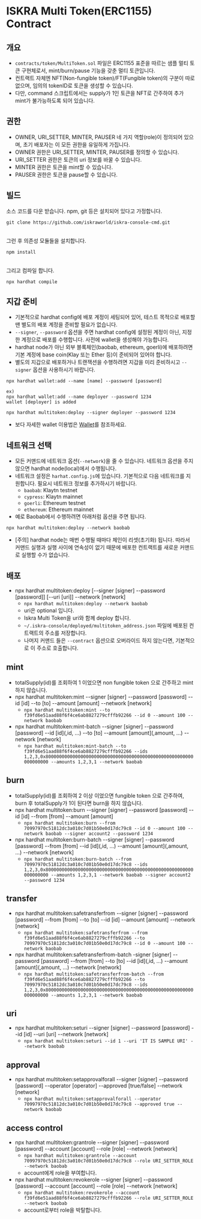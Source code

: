 # ISKRA Multi Token(ERC1155) Contract

## 개요
- `contracts/token/MultiToken.sol` 파일은 ERC1155 표준을 따르는 샘플 멀티 토큰 구현체로서, mint/burn/pause 기능을 갖춘 멀티 토큰입니다.
- 컨트랙트 자체엔 NFT(Non-fungible token)/FT(Fungible token)의 구분이 따로 없으며, 임의의 tokenID로 토큰을 생성할 수 있습니다.
- 다만, command 스크립트에서는 supply가 1인 토큰을 NFT로 간주하여 추가 mint가 불가능하도록 되어 있습니다.

## 권한
- OWNER, URI_SETTER, MINTER, PAUSER 네 가지 역할(role)이 정의되어 있으며, 초기 배포자는 이 모든 권한을 유일하게 가집니다.
- OWNER 권한은 URI_SETTER, MINTER, PAUSER를 정의할 수 있습니다.
- URI_SETTER 권한은 토큰의 uri 정보를 바꿀 수 있습니다.
- MINTER 권한은 토큰을 mint할 수 있습니다.
- PAUSER 권한은 토큰을 pause할 수 있습니다.

## 빌드
소스 코드를 다운 받습니다. npm, git 등은 설치되어 있다고 가정합니다.
```
git clone https://github.com/iskraworld/iskra-console-cmd.git
```
<br>
그런 후 의존성 모듈들을 설치합니다.

```
npm install
```
<br>
그리고 컴파일 합니다.

```
npx hardhat compile
```

## 지갑 준비
- 기본적으로 hardhat config에 배포 계정이 세팅되어 있어, 테스트 목적으로 배포할 땐 별도의 배포 계정을 준비할 필요가 없습니다.
- `--signer`, `--password` 옵션을 주면 hardhat config에 설정된 계정이 아닌, 지정한 계정으로 배포를 수행합니다. 사전에 wallet을 생성해야 가능합니다.
- hardhat node가 아닌 외부 블록체인(baobab, ethereum, goerli)에 배포하려면 기본 계정에 base coin(Klay 또는 Ether 등)이 준비되어 있어야 합니다.
- 별도의 지갑으로 배포하거나 트랜잭션을 수행하려면 지갑을 미리 준비하시고 `--signer` 옵션을 사용하시기 바랍니다.

```
npx hardhat wallet:add --name [name] --password [password]

ex)
npx hardhat wallet:add --name deployer --password 1234
wallet [deployer] is added

npx hardhat multitoken:deploy --signer deployer --password 1234
```
- 보다 자세한 wallet 이용법은 [Wallet](wallet.md)를 참조하세요.

## 네트워크 선택
- 모든 커맨드에 네트워크 옵션(`--network`)을 줄 수 있습니다. 네트워크 옵션을 주지 않으면 hardhat node(local)에서 수행됩니다.
- 네트워크 설정은 `harhat.config.js`에 있습니다. 기본적으로 다음 네트워크를 지원합니다. 필요시 네트워크 정보를 추가하시기 바랍니다.
  - `baobab`: Klaytn testnet
  - `cypress`: Klaytn mainnet
  - `goerli`: Ethereum testnet
  - `ethereum`: Ethereum mainnet
- 예로 Baobab에서 수행하려면 아래처럼 옵션을 주면 됩니다.

```
npx hardhat multitoken:deploy --network baobab
```
- [주의] hardhat node는 매번 수행될 때마다 체인이 리셋(초기화) 됩니다. 따라서 커맨드 실행과 실행 사이에 연속성이 없기 때문에 배포한 컨트랙트를 새로운 커맨드로 실행할 수가 없습니다.

## 배포
- npx hardhat multitoken:deploy [--signer [signer] --password [password]] [--uri [uri]] --network [network]
  - `npx hardhat multitoken:deploy --network baobab`
  - uri은 optional 입니다.
  - Iskra Multi Token을 uri와 함께 deploy 합니다.
  - `~/.iskra-console/deployed/multitoken_address.json` 파일에 배포된 컨트랙트의 주소를 저장합니다.
  - 나머지 커맨드 들은 `--contract` 옵션으로 오버라이드 하지 않는다면, 기본적으로 이 주소로 호출합니다.

## mint
- totalSupply(id)를 조회하여 1 이었으면 non fungible token 으로 간주하고 mint 하지 않습니다.
- npx hardhat multitoken:mint --signer [signer] --password [password] --id [id] --to [to] --amount [amount] --network [network]
  - `npx hardhat multitoken:mint --to f39fd6e51aad88f6f4ce6ab8827279cfffb92266 --id 0 --amount 100 --network baobab`
- npx hardhat multitoken:mint-batch --signer [signer] --password [password] --id [id](,id, …) --to [to] --amount [amount](,amount, …) --network [network]
  - `npx hardhat multitoken:mint-batch --to f39fd6e51aad88f6f4ce6ab8827279cfffb92266 --ids 1,2,3,0x8000000000000000000000000000000000000000000000000000000000000000 --amounts 1,2,3,1 --network baobab`

## burn
- totalSupply(id)를 조회하여 2 이상 이었으면 fungible token 으로 간주하여, burn 후 totalSupply가 1이 된다면 burn을 하지 않습니다. 
- npx hardhat multitoken:burn --signer [signer] --password [password] --id [id] --from [from] --amount [amount]
  - `npx hardhat multitoken:burn --from 70997970c51812dc3a010c7d01b50e0d17dc79c8 --id 0 --amount 100 --network baobab --signer account2 --password 1234`
- npx hardhat multitoken:burn-batch --signer [signer] --password [password] --from [from] --id [id](,id, …) --amount [amount](,amount, …) --network [network]
  - `npx hardhat multitoken:burn-batch --from 70997970c51812dc3a010c7d01b50e0d17dc79c8 --ids 1,2,3,0x8000000000000000000000000000000000000000000000000000000000000000 --amounts 1,2,3,1 --network baobab --signer account2 --password 1234`

## transfer
- npx hardhat multitoken:safetransferfrom --signer [signer] --password [password] --from [from] --to [to] --id [id] --amount [amount] --network [network]
  - `npx hardhat multitoken:safetransferfrom --from f39fd6e51aad88f6f4ce6ab8827279cfffb92266 --to 70997970c51812dc3a010c7d01b50e0d17dc79c8 --id 0 --amount 100 --network baobab`
- npx hardhat multitoken:safetransferfrom-batch -signer [signer] --password [password] --from [from] --to [to] --id [id](,id, …) --amount [amount](,amount, …) --network [network]
  - `npx hardhat multitoken:safetransferfrom-batch --from f39fd6e51aad88f6f4ce6ab8827279cfffb92266 --to 70997970c51812dc3a010c7d01b50e0d17dc79c8 --ids 1,2,3,0x8000000000000000000000000000000000000000000000000000000000000000 --amounts 1,2,3,1 --network baobab`

## uri
- npx hardhat multitoken:seturi --signer [signer] --password [password] --id [id] --uri [uri] --network [network]
  - `npx hardhat multitoken:seturi --id 1 --uri 'IT IS SAMPLE URI' --network baobab`

## approval
- npx hardhat multitoken:setapprovalforall --signer [signer] --password [password] --operator [operator] --approved [true/false] --network [network]
  - `npx hardhat multitoken:setapprovalforall --operator 70997970c51812dc3a010c7d01b50e0d17dc79c8 --approved true --network baobab`

## access control
- npx hardhat multitoken:grantrole --signer [signer] --password [password] --account [account] --role [role] --network [network]
  - `npx hardhat multitoken:grantrole --account 70997970c51812dc3a010c7d01b50e0d17dc79c8 --role URI_SETTER_ROLE --network baobab`
  - account에게 role을 부여합니다.
- npx hardhat multitoken:revokerole --signer [signer] --password [password] --account [account] --role [role] --network [network]
  - `npx hardhat multitoken:revokerole --account f39fd6e51aad88f6f4ce6ab8827279cfffb92266 --role URI_SETTER_ROLE --network baobab`
  - account로부터 role을 박탈합니다.